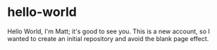 # hello-world

Hello World, I'm Matt; it's good to see you.
This is a new account, so I wanted to create an
initial repository and avoid the blank page effect.
